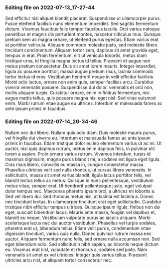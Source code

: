 

### Editing file on 2022-07-13_17-27-44

Sed efficitur nisi aliquet blandit placerat. Suspendisse ut ullamcorper purus. Fusce eleifend facilisis nunc elementum imperdiet. Sed sagittis fermentum dictum. Vivamus faucibus felis tempor faucibus iaculis. Orci varius natoque penatibus et magnis dis parturient montes, nascetur ridiculus mus. Quisque pretium sem ac magna ornare, ut eleifend purus egestas.
Etiam varius erat at porttitor vehicula. Aliquam commodo molestie justo, sed molestie libero tincidunt condimentum. Aliquam tortor sem, dapibus sit amet gravida eget, tempus in erat. Proin fermentum, elit ut vehicula lobortis, metus diam tristique urna, id fringilla magna lectus id tellus. Praesent et augue non metus pretium consectetur. Duis sit amet lorem mauris. Integer imperdiet, ligula ac posuere porttitor, massa augue pretium risus, lacinia commodo tortor lectus id eros. Vestibulum hendrerit neque in velit efficitur facilisis. Morbi odio lectus, ornare non enim quis, semper facilisis arcu. Curabitur viverra venenatis posuere. Suspendisse dui dolor, venenatis et orci non, mollis aliquam turpis. Curabitur ornare, enim in finibus fermentum, nisi augue mattis tellus, quis posuere magna nisi eget nisl. Sed vitae euismod enim. Morbi rutrum vitae augue eu ultrices. Interdum et malesuada fames ac ante ipsum primis in faucibus.




### Editing file on 2022-07-14_20-34-46

Nullam nec dui libero. Nullam quis odio diam. Duis molestie mauris purus, vel fringilla dui viverra eu. Interdum et malesuada fames ac ante ipsum primis in faucibus. Etiam tristique dolor eu leo elementum varius ut ac mi. Ut auctor, nisl quis dapibus rutrum, metus enim dapibus felis, in pulvinar elit lorem a sapien. Proin ornare varius rutrum.
Vivamus interdum, turpis id maximus dignissim, magna purus blandit mi, a sodales est ligula eget ligula. Cras risus libero, convallis eu massa in, congue consectetur massa. Phasellus ultricies velit sed nulla rhoncus, ut cursus libero venenatis. In sollicitudin, massa sit amet varius blandit, ligula lacus porttitor felis, vel blandit lectus tellus ac metus. Quisque in nunc pellentesque, vestibulum metus vitae, semper erat. Ut hendrerit pellentesque justo, eget volutpat dolor tempus nec. Maecenas pharetra ipsum orci, a ultrices mi lobortis a. Sed vel libero dui. Sed rhoncus metus nisl, at lacinia est lacinia a. Donec nec tincidunt lectus. In ullamcorper tincidunt erat eget sollicitudin.
Curabitur tristique nibh efficitur tempus ultrices. Quisque ipsum ligula, finibus non dui eget, suscipit bibendum lacus. Mauris ante massa, feugiat vel dapibus et, blandit eu neque. Vestibulum vulputate purus ac iaculis aliquam. Morbi scelerisque lacus nec dui auctor vestibulum. Phasellus vel turpis sodales, pharetra erat ut, bibendum tellus. Etiam velit purus, condimentum vitae dignissim tincidunt, varius quis nulla. Donec pulvinar rutrum massa nec auctor. Aliquam fermentum nunc felis, sed ornare nulla accumsan non. Sed eget bibendum odio. Sed sollicitudin nibh sapien, ac lobortis neque dictum eu. Vivamus erat nisl, vulputate et rhoncus a, sodales sed justo. Nam venenatis sit amet ex vel ultricies. Integer quis varius tellus. Praesent ultricies arcu nisl, at aliquam tortor consectetur nec.


